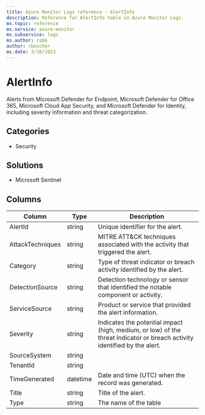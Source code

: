 ```yaml
---
title: Azure Monitor Logs reference - AlertInfo
description: Reference for AlertInfo table in Azure Monitor Logs.
ms.topic: reference
ms.service: azure-monitor
ms.subservice: logs
ms.author: robb
author: rboucher
ms.date: 3/16/2023
---
```


# AlertInfo

 Alerts from Microsoft Defender for Endpoint, Microsoft Defender for Office 365, Microsoft Cloud App Security, and Microsoft Defender for Identity, including severity information and threat categorization.

## Categories

- Security
## Solutions

- Microsoft Sentinel




## Columns

| Column | Type | Description |
| --- | --- | --- |
| AlertId | string | Unique identifier for the alert. |
| AttackTechniques | string | MITRE ATT&CK techniques associated with the activity that triggered the alert. |
| Category | string | Type of threat indicator or breach activity identified by the alert. |
| DetectionSource | string | Detection technology or sensor that identified the notable component or activity. |
| ServiceSource | string | Product or service that provided the alert information. |
| Severity | string | Indicates the potential impact (high, medium, or low) of the threat indicator or breach activity identified by the alert. |
| SourceSystem | string |  |
| TenantId | string |  |
| TimeGenerated | datetime | Date and time (UTC) when the record was generated. |
| Title | string | Title of the alert. |
| Type | string | The name of the table |
